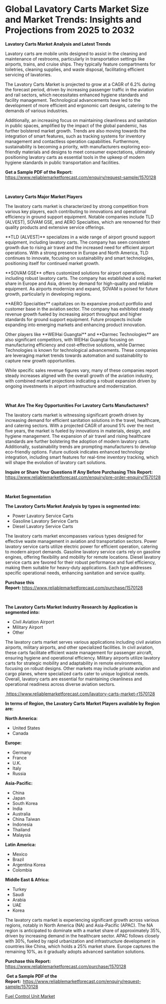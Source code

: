 <p><h1>Global Lavatory Carts Market Size and Market Trends: Insights and Projections from 2025 to 2032</h1></p><p><strong>Lavatory Carts Market Analysis and Latest Trends</strong></p>
<p><p>Lavatory carts are mobile units designed to assist in the cleaning and maintenance of restrooms, particularly in transportation settings like airports, trains, and cruise ships. They typically feature compartments for toiletries, cleaning supplies, and waste disposal, facilitating efficient servicing of lavatories.</p><p>The Lavatory Carts Market is projected to grow at a CAGR of 6.2% during the forecast period, driven by increasing passenger traffic in the aviation and rail sectors, which necessitates enhanced hygiene standards and facility management. Technological advancements have led to the development of more efficient and ergonomic cart designs, catering to the demands of various industries. </p><p>Additionally, an increasing focus on maintaining cleanliness and sanitation in public spaces, amplified by the impact of the global pandemic, has further bolstered market growth. Trends are also moving towards the integration of smart features, such as tracking systems for inventory management and contactless operation capabilities. Furthermore, sustainability is becoming a priority, with manufacturers exploring eco-friendly materials and designs to meet consumer expectations, ultimately positioning lavatory carts as essential tools in the upkeep of modern hygiene standards in public transportation and facilities.</p></p>
<p><strong>Get a Sample PDF of the Report:&nbsp;</strong> <a href="https://www.reliablemarketforecast.com/enquiry/request-sample/1570128?utm_campaign=1899&utm_medium=2&utm_source=Github&utm_content=ia&utm_term=18022025&utm_id=lavatory-carts">https://www.reliablemarketforecast.com/enquiry/request-sample/1570128</a></p>
<p>&nbsp;</p>
<p><strong>Lavatory Carts Major Market Players</strong></p>
<p><p>The lavatory carts market is characterized by strong competition from various key players, each contributing to innovations and operational efficiency in ground support equipment. Notable companies include TLD (ALVEST), SOVAM GSE, and AERO Specialties, which are renowned for their quality products and extensive service offerings.</p><p>**TLD (ALVEST)** specializes in a wide range of airport ground support equipment, including lavatory carts. The company has seen consistent growth due to rising air travel and the increased need for efficient airport operations. With a strong presence in Europe and North America, TLD continues to innovate, focusing on sustainability and smart technologies, positioning itself for continued market growth.</p><p>**SOVAM GSE** offers customized solutions for airport operations, including robust lavatory carts. The company has established a solid market share in Europe and Asia, driven by demand for high-quality and reliable equipment. As airports modernize and expand, SOVAM is poised for future growth, particularly in developing regions.</p><p>**AERO Specialties** capitalizes on its expansive product portfolio and customer base in the aviation sector. The company has exhibited steady revenue growth fueled by increasing airport throughput and higher standards for ground support equipment. Future prospects include expanding into emerging markets and enhancing product innovation.</p><p>Other players like **WEIHai Guangtai** and **Darmec Technologies** are also significant competitors, with WEIHai Guangtai focusing on manufacturing efficiency and cost-effective solutions, while Darmec Technologies is known for technological advancements. These companies are leveraging market trends towards automation and sustainability to capture new growth opportunities.</p><p>While specific sales revenue figures vary, many of these companies report steady increases aligned with the overall growth of the aviation industry, with combined market projections indicating a robust expansion driven by ongoing investments in airport infrastructure and modernization.</p></p>
<p>&nbsp;</p>
<p><strong>What Are The Key Opportunities For Lavatory Carts Manufacturers?</strong></p>
<p><p>The lavatory carts market is witnessing significant growth driven by increasing demand for efficient sanitation solutions in the travel, healthcare, and catering sectors. With a projected CAGR of around 5% over the next five years, the market is fueled by innovations in materials, design, and hygiene management. The expansion of air travel and rising healthcare standards are further bolstering the adoption of modern lavatory carts. Additionally, sustainability trends are prompting manufacturers to develop eco-friendly options. Future outlook indicates enhanced technology integration, including smart features for real-time inventory tracking, which will shape the evolution of lavatory cart solutions.</p></p>
<p><strong>Inquire or Share Your Questions If Any Before Purchasing This Report:</strong> <a href="https://www.reliablemarketforecast.com/enquiry/pre-order-enquiry/1570128?utm_campaign=1899&utm_medium=2&utm_source=Github&utm_content=ia&utm_term=18022025&utm_id=lavatory-carts">https://www.reliablemarketforecast.com/enquiry/pre-order-enquiry/1570128</a></p>
<p>&nbsp;</p>
<p><strong>Market Segmentation</strong></p>
<p><strong>The Lavatory Carts Market Analysis by types is segmented into:</strong></p>
<p><ul><li>Power Lavatory Service Carts</li><li>Gasoline Lavatory Service Carts</li><li>Diesel Lavatory Service Carts</li></ul></p>
<p><p>The lavatory carts market encompasses various types designed for effective waste management in aviation and transportation sectors. Power lavatory service carts utilize electric power for efficient operation, catering to modern airport demands. Gasoline lavatory service carts rely on gasoline engines, offering flexibility and mobility for remote locations. Diesel lavatory service carts are favored for their robust performance and fuel efficiency, making them suitable for heavy-duty applications. Each type addresses specific operational needs, enhancing sanitation and service quality.</p></p>
<p><strong>Purchase this Report:&nbsp;</strong><a href="https://www.reliablemarketforecast.com/purchase/1570128?utm_campaign=1899&utm_medium=2&utm_source=Github&utm_content=ia&utm_term=18022025&utm_id=lavatory-carts">https://www.reliablemarketforecast.com/purchase/1570128</a></p>
<p>&nbsp;</p>
<p><strong>The Lavatory Carts Market Industry Research by Application is segmented into:</strong></p>
<p><ul><li>Civil Aviation Airport</li><li>Military Airport</li><li>Other</li></ul></p>
<p><p>The lavatory carts market serves various applications including civil aviation airports, military airports, and other specialized facilities. In civil aviation, these carts facilitate efficient waste management for passenger aircraft, ensuring hygiene and operational efficiency. Military airports utilize lavatory carts for strategic mobility and adaptability in remote environments, focusing on robust designs. Other markets may include private aviation and cargo planes, where specialized carts cater to unique logistical needs. Overall, lavatory carts are essential for maintaining cleanliness and operational readiness across diverse aviation sectors.</p></p>
<p><a href="https://www.reliablemarketforecast.com/lavatory-carts-market-r1570128?utm_campaign=1899&utm_medium=2&utm_source=Github&utm_content=ia&utm_term=18022025&utm_id=lavatory-carts">&nbsp;https://www.reliablemarketforecast.com/lavatory-carts-market-r1570128</a></p>
<p><strong>In terms of Region, the Lavatory Carts Market Players available by Region are:</strong></p>
<p>
    <p> <strong> North America: </strong>
        <ul>
            <li>United States</li>
            <li>Canada</li>
        </ul>
        </p> 
    <p> <strong> Europe: </strong>
        <ul>
            <li>Germany</li>
            <li>France</li>
            <li>U.K.</li>
            <li>Italy</li>
            <li>Russia</li>
        </ul>
        </p> 
    <p> <strong> Asia-Pacific: </strong>
        <ul>
            <li>China</li>
            <li>Japan</li>
            <li>South Korea</li>
            <li>India</li>
            <li>Australia</li>
            <li>China Taiwan</li>
            <li>Indonesia</li>
            <li>Thailand</li>
            <li>Malaysia</li>
        </ul>
        </p> 
    <p> <strong> Latin America: </strong>
        <ul>
            <li>Mexico</li>
            <li>Brazil</li>
            <li>Argentina Korea</li>
            <li>Colombia</li>
        </ul>
        </p> 
    <p> <strong> Middle East & Africa: </strong>
        <ul>
            <li>Turkey</li>
            <li>Saudi</li>
            <li>Arabia</li>
            <li>UAE</li>
            <li>Korea</li>
        </ul>
    </p>
    </p>
<p><p>The lavatory carts market is experiencing significant growth across various regions, notably in North America (NA) and Asia-Pacific (APAC). The NA region is anticipated to dominate with a market share of approximately 35%, driven by increasing demand in the healthcare sector. APAC follows closely with 30%, fueled by rapid urbanization and infrastructure development in countries like China, which holds a 25% market share. Europe captures the remaining 10%, as it gradually adopts advanced sanitation solutions.</p></p>
<p><strong>Purchase this Report: </strong><a href="https://www.reliablemarketforecast.com/purchase/1570128?utm_campaign=1899&utm_medium=2&utm_source=Github&utm_content=ia&utm_term=18022025&utm_id=lavatory-carts">https://www.reliablemarketforecast.com/purchase/1570128</a></p>
<p>&nbsp;<strong>Get a Sample PDF of the Report:&nbsp;&nbsp;</strong><a href="https://www.reliablemarketforecast.com/enquiry/request-sample/1570128?utm_campaign=1899&utm_medium=2&utm_source=Github&utm_content=ia&utm_term=18022025&utm_id=lavatory-carts">https://www.reliablemarketforecast.com/enquiry/request-sample/1570128</a></p>
<p><strong></strong></p>
<p><p><a href="https://github.com/YashRP12/Market-Research-Report-List-7/blob/main/fuel-control-unit-market.md?utm_campaign=1899&utm_medium=2&utm_source=Github&utm_content=ia&utm_term=18022025&utm_id=lavatory-carts">Fuel Control Unit Market</a></p></p>